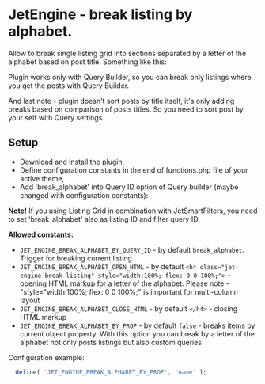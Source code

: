 # JetEngine - break listing by alphabet.

Allow to break single listing grid into sections separated by a letter of the alphabet based on post title. Something like this:



Plugin works only with Query Builder, so you can break only listings where you get the posts with Query Builder.

And last note - plugin doesn't sort posts by title itself, it's only adding breaks based on comparison of posts titles. So you need to sort post by your self with Query settings.

## Setup
- Download and install the plugin,
- Define configuration constants in the end of functions.php file of your active theme,
- Add 'break_alphabet' into Query ID option of Query builder (maybe changed with configuration constants):


**Note!** If you using Listing Grid in combination with JetSmartFilters, you need to set 'break_alphabet' also as listing ID and filter query ID

**Allowed constants:**

- `JET_ENGINE_BREAK_ALPHABET_BY_QUERY_ID` - by default `break_alphabet`. Trigger for breaking current listing
- `JET_ENGINE_BREAK_ALPHABET_OPEN_HTML` - by default `<h4 class="jet-engine-break-listing" style="width:100%; flex: 0 0 100%;">` - opening HTML markup for a letter of the alphabet. Please note - "style="width:100%; flex: 0 0 100%;" is important for multi-column layout
- `JET_ENGINE_BREAK_ALPHABET_CLOSE_HTML` - by default `</h4>` - closing HTML markup
- `JET_ENGINE_BREAK_ALPHABET_BY_PROP` - by default `false` - breaks items by current object property. With this option you can break by a letter of the alphabet not only posts listings but also custom queries

Configuration example:

``` php
  define( 'JET_ENGINE_BREAK_ALPHABET_BY_PROP', 'name' );
```